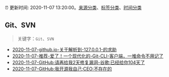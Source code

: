 :alarm_clock: 更新时间: 2020-11-07 13:20:00。[来源分类](../README.md)、[标签分类](../TAGS.md)、[时间分类](../TIMELINE.md)

## Git、SVN


> 关键字：`Git`、`SVN`



- [2020-11-07-github.io-关于解析到-127.0.0.1-的求助](https://www.v2ex.com/t/722728) 
- [2020-11-07-推荐-爱了！一个现代化的-Git-CLI-客户端，一堆命令不用记了](https://toutiao.io/k/s3pgs9r) 
- [2020-11-07-GitHub:请再给我2天修复漏洞-谷歌:已经给你104天了](https://sec.thief.one/article_content?a_id=ff3cd9fc57451037e582824f9ea05c91) 
- [2020-11-07-GitHub:我开源我自己;CEO:不存在的](https://sec.thief.one/article_content?a_id=9ec20be9f5ebe6d66612d3812ca278d8) 
